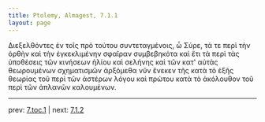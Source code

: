 ```yaml
---
title: Ptolemy, Almagest, 7.1.1
layout: page
---
```


Διεξελθόντες ἐν τοῖς πρὸ τούτου συντεταγμένοις, ὦ Σύρε, τά τε περὶ τὴν ὀρθὴν καὶ τὴν ἐγκεκλιμένην σφαῖραν συμβεβηκότα καὶ ἔτι τὰ περὶ τὰς ὑποθέσεις τῶν κινήσεων ἡλίου καὶ σελήνης καὶ τῶν κατ' αὐτὰς θεωρουμένων σχηματισμῶν ἀρξόμεθα νῦν ἕνεκεν τῆς κατὰ τὸ ἑξῆς θεωρίας τοῦ περὶ τῶν ἀστέρων λόγου καὶ πρώτου κατὰ τὸ ἀκόλουθον τοῦ περὶ τῶν ἀπλανῶν καλουμένων. 

---

prev: [7.toc.1](../7.toc.1/) | next: [7.1.2](../7.1.2/)

